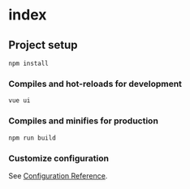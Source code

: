 # index

## Project setup
```
npm install
```

### Compiles and hot-reloads for development
```
vue ui
```

### Compiles and minifies for production
```
npm run build
```

### Customize configuration
See [Configuration Reference](https://cli.vuejs.org/config/).
